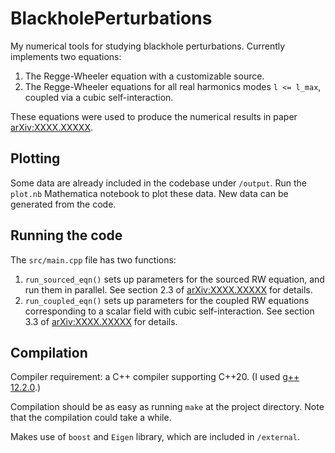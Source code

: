 # BlackholePerturbations
My numerical tools for studying blackhole perturbations. Currently implements two equations:

1. The Regge-Wheeler equation with a customizable source.
2. The Regge-Wheeler equations for all real harmonics modes `l <= l_max`, coupled via a cubic self-interaction.

These equations were used to produce the numerical results in paper [arXiv:XXXX.XXXXX](https://arxiv.org).

## Plotting
Some data are already included in the codebase under `/output`. Run the `plot.nb` Mathematica notebook to plot these data. New data can be generated from the code.

## Running the code
The `src/main.cpp` file has two functions:

1. `run_sourced_eqn()` sets up parameters for the sourced RW equation, and run them in parallel. See section 2.3 of [arXiv:XXXX.XXXXX](https://arxiv.org) for details.
2. `run_coupled_eqn()` sets up parameters for the coupled RW equations corresponding to a scalar field with cubic self-interaction. See section 3.3 of [arXiv:XXXX.XXXXX](https://arxiv.org) for details.

## Compilation
Compiler requirement: a C++ compiler supporting C++20. (I used [g++ 12.2.0](https://gcc.gnu.org/).)

Compilation should be as easy as running `make` at the project directory. Note that the compilation could take a while.

Makes use of `boost` and `Eigen` library, which are included in `/external`.
